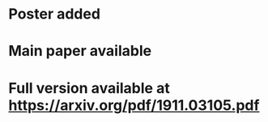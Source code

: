 # Poster added
# Main paper available
# Full version available at https://arxiv.org/pdf/1911.03105.pdf
